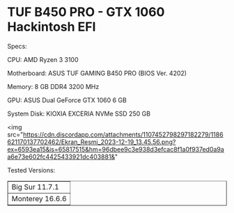 # TUF B450 PRO - GTX 1060 Hackintosh EFI


Specs:


CPU: AMD Ryzen 3 3100 


Motherboard: ASUS TUF GAMING B450 PRO (BIOS Ver. 4202)


Memory: 8 GB DDR4 3200 MHz


GPU: ASUS Dual GeForce GTX 1060 6 GB


System Disk: KIOXIA EXCERIA NVMe SSD 250 GB




<img src="https://cdn.discordapp.com/attachments/1107452798297182279/1186621170137702462/Ekran_Resmi_2023-12-19_13.45.56.png?ex=6593ea15&is=65817515&hm=96dbee9c3e938d3efcac8f1a0f937ed0a9aa6e73e602fc4425433921dc403881&"



>







Tested Versions:

<!DOCTYPE html>
<html>
<head>
 
</head>
<body>
 
<table border=1>
    <tr>
        <td>Big Sur 11.7.1</td>
    </tr>
    <tr>
        <td>Monterey 16.6.6</td>
    </tr>
   
</table>

</body>
</html>








